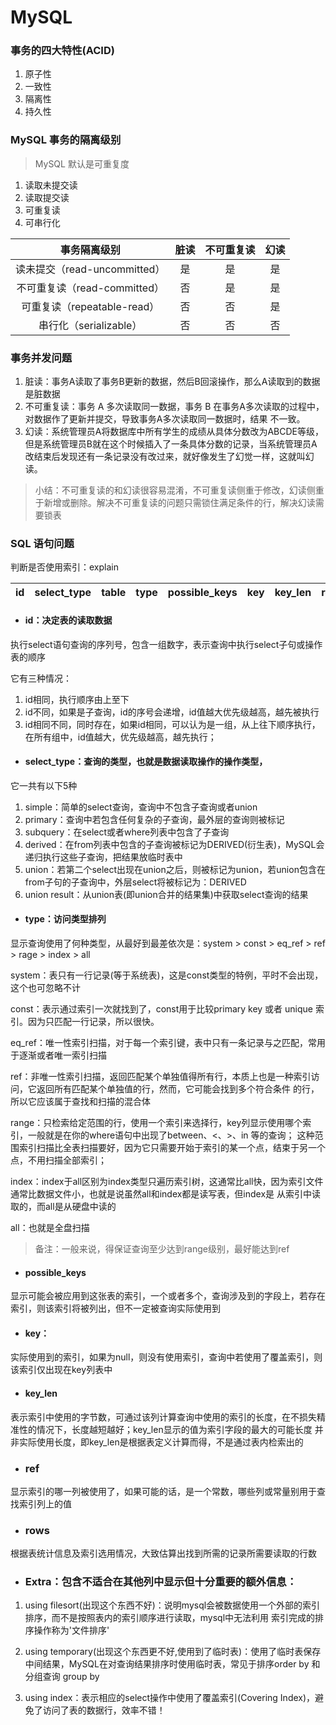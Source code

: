 # MySQL

### 事务的四大特性(ACID)
1. 原子性
2. 一致性
3. 隔离性
4. 持久性

### MySQL 事务的隔离级别
> MySQL 默认是可重复度
1. 读取未提交读
2. 读取提交读
3. 可重复读
4. 可串行化


| 事务隔离级别 | 脏读 | 不可重复读 | 幻读 |
| :---: | :---: | :---: | :---: |
|读未提交（read-uncommitted） | 是 | 是 | 是 |
|不可重复读（read-committed） | 否 | 是 | 是 |
|可重复读（repeatable-read） | 否 | 否 | 是 |
|串行化（serializable） | 否 | 否 | 否 |

### 事务并发问题

1. 脏读：事务A读取了事务B更新的数据，然后B回滚操作，那么A读取到的数据是脏数据
2. 不可重复读：事务 A 多次读取同一数据，事务 B 在事务A多次读取的过程中，对数据作了更新并提交，导致事务A多次读取同一数据时，结果 不一致。
3. 幻读：系统管理员A将数据库中所有学生的成绩从具体分数改为ABCDE等级，但是系统管理员B就在这个时候插入了一条具体分数的记录，当系统管理员A改结束后发现还有一条记录没有改过来，就好像发生了幻觉一样，这就叫幻读。
> 小结：不可重复读的和幻读很容易混淆，不可重复读侧重于修改，幻读侧重于新增或删除。解决不可重复读的问题只需锁住满足条件的行，解决幻读需要锁表

### SQL 语句问题

判断是否使用索引：explain

| id | select_type | table | type | possible_keys | key | key_len | ref | rows | Extra|
| :---: | :---: | :---: | :---: | :---: | :---: | :---: | :---: | :---: | :---: |


- #### id：决定表的读取数据

执行select语句查询的序列号，包含一组数字，表示查询中执行select子句或操作表的顺序

它有三种情况：
1. id相同，执行顺序由上至下
2. id不同，如果是子查询，id的序号会递增，id值越大优先级越高，越先被执行
3. id相同不同，同时存在，如果id相同，可以认为是一组，从上往下顺序执行，在所有组中，id值越大，优先级越高，越先执行；


- #### select_type：查询的类型，也就是数据读取操作的操作类型，

它一共有以下5种
1. simple：简单的select查询，查询中不包含子查询或者union
2. primary：查询中若包含任何复杂的子查询，最外层的查询则被标记
3. subquery：在select或者where列表中包含了子查询
4. derived：在from列表中包含的子查询被标记为DERIVED(衍生表)，MySQL会递归执行这些子查询，把结果放临时表中
5. union：若第二个select出现在union之后，则被标记为union，若union包含在from子句的子查询中，外层select将被标记为：DERIVED
6. union result：从union表(即union合并的结果集)中获取select查询的结果


- #### type：访问类型排列  
 
显示查询使用了何种类型，从最好到最差依次是：system > const > eq_ref > ref > rage > index > all

system：表只有一行记录(等于系统表)，这是const类型的特例，平时不会出现，这个也可忽略不计

const：表示通过索引一次就找到了，const用于比较primary key 或者 unique 索引。因为只匹配一行记录，所以很快。

eq_ref：唯一性索引扫描，对于每一个索引键，表中只有一条记录与之匹配，常用于逐渐或者唯一索引扫描

ref：非唯一性索引扫描，返回匹配某个单独值得所有行，本质上也是一种索引访问，它返回所有匹配某个单独值的行，然而，它可能会找到多个符合条件
的行，所以它应该属于查找和扫描的混合体

range：只检索给定范围的行，使用一个索引来选择行，key列显示使用哪个索引，一般就是在你的where语句中出现了between、<、>、in 等的查询；
这种范围索引扫描比全表扫描要好，因为它只需要开始于索引的某一个点，结束于另一个点，不用扫描全部索引；

index：index于all区别为index类型只遍历索引树，这通常比all快，因为索引文件通常比数据文件小，也就是说虽然all和index都是读写表，但index是
从索引中读取的，而all是从硬盘中读的

all：也就是全盘扫描
> 备注：一般来说，得保证查询至少达到range级别，最好能达到ref


- #### possible_keys
显示可能会被应用到这张表的索引，一个或者多个，查询涉及到的字段上，若存在索引，则该索引将被列出，但不一定被查询实际使用到

 
- #### key：
实际使用到的索引，如果为null，则没有使用索引，查询中若使用了覆盖索引，则该索引仅出现在key列表中


- #### key_len
表示索引中使用的字节数，可通过该列计算查询中使用的索引的长度，在不损失精准性的情况下，长度越短越好；key_len显示的值为索引字段的最大的可能长度
并非实际使用长度，即key_len是根据表定义计算而得，不是通过表内检索出的

- ### ref
显示索引的哪一列被使用了，如果可能的话，是一个常数，哪些列或常量别用于查找索引列上的值

- ### rows
根据表统计信息及索引选用情况，大致估算出找到所需的记录所需要读取的行数

- ### Extra：包含不适合在其他列中显示但十分重要的额外信息：
1. using filesort(出现这个东西不好)：说明mysql会被数据使用一个外部的索引排序，而不是按照表内的索引顺序进行读取，mysql中无法利用
索引完成的排序操作称为'文件排序'

2. using temporary(出现这个东西更不好,使用到了临时表)：使用了临时表保存中间结果，MySQL在对查询结果排序时使用临时表，常见于排序order by
和分组查询 group by

3. using index：表示相应的select操作中使用了覆盖索引(Covering Index)，避免了访问了表的数据行，效率不错！






























